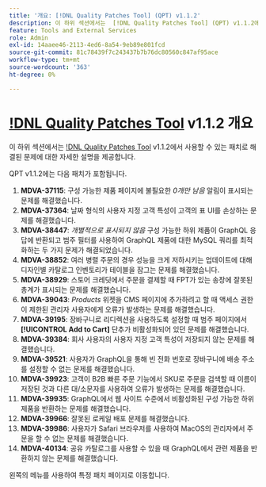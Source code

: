```yaml
---
title: '개요: [!DNL Quality Patches Tool] (QPT) v1.1.2'
description: 이 하위 섹션에서는  [!DNL Quality Patches Tool] (QPT) v1.1.2에서 사용할 수 있는 패치로 해결된 문제에 대한 자세한 설명을 제공합니다.
feature: Tools and External Services
role: Admin
exl-id: 14aaee46-2113-4ed6-8a54-9eb89e801fcd
source-git-commit: 81c78439f7c243437b7b76dc80560c847af95ace
workflow-type: tm+mt
source-wordcount: '363'
ht-degree: 0%

---
```


# [!DNL Quality Patches Tool](QPT) v1.1.2 개요

이 하위 섹션에서는 [!DNL Quality Patches Tool](QPT) v1.1.2에서 사용할 수 있는 패치로 해결된 문제에 대한 자세한 설명을 제공합니다.

QPT v1.1.2에는 다음 패치가 포함됩니다.

1. **MDVA-37115**: 구성 가능한 제품 페이지에 불필요한 *0개만 남음* 알림이 표시되는 문제를 해결했습니다.
1. **MDVA-37364**: 날짜 형식의 사용자 지정 고객 특성이 고객의 표 UI를 손상하는 문제를 해결했습니다.
1. **MDVA-38447**: *개별적으로 표시되지 않음* 구성 가능한 하위 제품이 GraphQL 응답에 반환되고 범주 필터를 사용하여 GraphQL 제품에 대한 MySQL 쿼리를 최적화하는 두 가지 문제가 해결되었습니다.
1. **MDVA-38852**: 여러 병렬 주문의 경우 성능을 크게 저하시키는 업데이트에 대해 디자인별 카탈로그 인벤토리가 테이블을 잠그는 문제를 해결했습니다.
1. **MDVA-38929**: 스토어 크레딧에서 주문을 결제할 때 FPT가 있는 송장에 잘못된 총계가 표시되는 문제를 해결했습니다.
1. **MDVA-39043**: *Products* 위젯을 CMS 페이지에 추가하려고 할 때 액세스 권한이 제한된 관리자 사용자에게 오류가 발생하는 문제를 해결했습니다.
1. **MDVA-39195**: 장바구니로 리디렉션을 사용하도록 설정할 때 범주 페이지에서 **[!UICONTROL Add to Cart]** 단추가 비활성화되어 있던 문제를 해결했습니다.
1. **MDVA-39384**: 회사 사용자의 사용자 지정 고객 특성이 저장되지 않는 문제를 해결했습니다.
1. **MDVA-39521**: 사용자가 GraphQL을 통해 빈 전화 번호로 장바구니에 배송 주소를 설정할 수 없는 문제를 해결했습니다.
1. **MDVA-39923**: 고객이 B2B 빠른 주문 기능에서 SKU로 주문을 검색할 때 이름이 저장된 것과 다른 대/소문자를 사용하여 오류가 발생하는 문제를 해결했습니다.
1. **MDVA-39935**: GraphQL에서 웹 사이트 수준에서 비활성화된 구성 가능한 하위 제품을 반환하는 문제를 해결했습니다.
1. **MDVA-39966**: 잘못된 로케일 배포 문제를 해결했습니다.
1. **MDVA-39986**: 사용자가 Safari 브라우저를 사용하여 MacOS의 관리자에서 주문을 할 수 없는 문제를 해결했습니다.
1. **MDVA-40134**: 공유 카탈로그를 사용할 수 있을 때 GraphQL에서 관련 제품을 반환하지 않는 문제를 해결했습니다.

왼쪽의 메뉴를 사용하여 특정 패치 페이지로 이동합니다.
